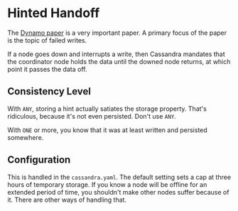# Hinted Handoff

The [Dynamo paper] is a very important paper.
A primary focus of the paper is the topic of failed writes.

If a node goes down and interrupts a write, then Cassandra mandates that the coordinator node holds the data until the downed node returns, at which point it passes the data off.

[Dynamo paper]: http://www.allthingsdistributed.com/files/amazon-dynamo-sosp2007.pdf

## Consistency Level

With `ANY`, storing a hint actually satiates the storage property.
That's ridiculous, because it's not even persisted.
Don't use `ANY`.

With `ONE` or more, you know that it was at least written and persisted somewhere.

## Configuration

This is handled in the `cassandra.yaml`.
The default setting sets a cap at three hours of temporary storage.
If you know a node will be offline for an extended period of time, you shouldn't make other nodes suffer because of it.
There are other ways of handling that.
